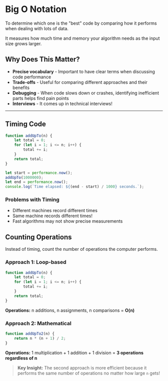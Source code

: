 # Big O Notation

To determine which one is the "best" code by comparing how it performs when dealing with lots of data.

It measures how much time and memory your algorithm needs as the input size grows larger.

## Why Does This Matter?

- **Precise vocabulary** - Important to have clear terms when discussing code performance
- **Trade-offs** - Useful for comparing different approaches and their benefits
- **Debugging** - When code slows down or crashes, identifying inefficient parts helps find pain points
- **Interviews** - It comes up in technical interviews!

---

## Timing Code

```javascript
function addUpTo(n) {
    let total = 0;
    for (let i = 1; i <= n; i++) {
        total += i;
    }
    return total;
}

let start = performance.now();
addUpTo(1000000);
let end = performance.now();
console.log(`Time elapsed: ${(end - start) / 1000} seconds.`);
```

### Problems with Timing

- Different machines record different times
- Same machine records different times!
- Fast algorithms may not show precise measurements

## Counting Operations

Instead of timing, count the number of operations the computer performs.

### Approach 1: Loop-based
```javascript
function addUpTo(n) {
    let total = 0;
    for (let i = 1; i <= n; i++) {
        total += i;
    }
    return total;
}
```
**Operations:** n additions, n assignments, n comparisons = **O(n)**

### Approach 2: Mathematical
```javascript
function addUpTo2(n) {
    return n * (n + 1) / 2;
}
```
**Operations:** 1 multiplication + 1 addition + 1 division = **3 operations regardless of n**

> **Key Insight:** The second approach is more efficient because it performs the same number of operations no matter how large `n` gets!